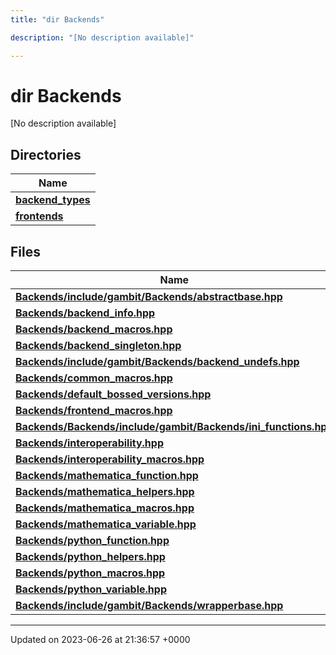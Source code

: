```yaml
---
title: "dir Backends"

description: "[No description available]"

---
```


# dir Backends

[No description available]

## Directories

| Name           |
| -------------- |
| **[backend_types](/documentation/code/files/dir_adaf5b9f3522268d0722b5bf192fb62e/#dir-backend-types)**  |
| **[frontends](/documentation/code/files/dir_c6faa5d145e7be4b4543e56b2cb9e577/#dir-frontends)**  |

## Files

| Name           |
| -------------- |
| **[Backends/include/gambit/Backends/abstractbase.hpp](/documentation/code/files/include_2gambit_2backends_2abstractbase_8hpp/#file-backends-include-gambit-backends-abstractbase-hpp)**  |
| **[Backends/backend_info.hpp](/documentation/code/files/backend__info_8hpp/#file-backends-backend-info-hpp)**  |
| **[Backends/backend_macros.hpp](/documentation/code/files/backend__macros_8hpp/#file-backends-backend-macros-hpp)**  |
| **[Backends/backend_singleton.hpp](/documentation/code/files/backend__singleton_8hpp/#file-backends-backend-singleton-hpp)**  |
| **[Backends/include/gambit/Backends/backend_undefs.hpp](/documentation/code/files/include_2gambit_2backends_2backend__undefs_8hpp/#file-backends-include-gambit-backends-backend-undefs-hpp)**  |
| **[Backends/common_macros.hpp](/documentation/code/files/common__macros_8hpp/#file-backends-common-macros-hpp)**  |
| **[Backends/default_bossed_versions.hpp](/documentation/code/files/default__bossed__versions_8hpp/#file-backends-default-bossed-versions-hpp)**  |
| **[Backends/frontend_macros.hpp](/documentation/code/files/frontend__macros_8hpp/#file-backends-frontend-macros-hpp)**  |
| **[Backends/Backends/include/gambit/Backends/ini_functions.hpp](/documentation/code/files/backends_2include_2gambit_2backends_2ini__functions_8hpp/#file-backends-backends-include-gambit-backends-ini-functions-hpp)**  |
| **[Backends/interoperability.hpp](/documentation/code/files/interoperability_8hpp/#file-backends-interoperability-hpp)**  |
| **[Backends/interoperability_macros.hpp](/documentation/code/files/interoperability__macros_8hpp/#file-backends-interoperability-macros-hpp)**  |
| **[Backends/mathematica_function.hpp](/documentation/code/files/mathematica__function_8hpp/#file-backends-mathematica-function-hpp)**  |
| **[Backends/mathematica_helpers.hpp](/documentation/code/files/mathematica__helpers_8hpp/#file-backends-mathematica-helpers-hpp)**  |
| **[Backends/mathematica_macros.hpp](/documentation/code/files/mathematica__macros_8hpp/#file-backends-mathematica-macros-hpp)**  |
| **[Backends/mathematica_variable.hpp](/documentation/code/files/mathematica__variable_8hpp/#file-backends-mathematica-variable-hpp)**  |
| **[Backends/python_function.hpp](/documentation/code/files/python__function_8hpp/#file-backends-python-function-hpp)**  |
| **[Backends/python_helpers.hpp](/documentation/code/files/python__helpers_8hpp/#file-backends-python-helpers-hpp)**  |
| **[Backends/python_macros.hpp](/documentation/code/files/python__macros_8hpp/#file-backends-python-macros-hpp)**  |
| **[Backends/python_variable.hpp](/documentation/code/files/python__variable_8hpp/#file-backends-python-variable-hpp)**  |
| **[Backends/include/gambit/Backends/wrapperbase.hpp](/documentation/code/files/include_2gambit_2backends_2wrapperbase_8hpp/#file-backends-include-gambit-backends-wrapperbase-hpp)**  |






-------------------------------

Updated on 2023-06-26 at 21:36:57 +0000
